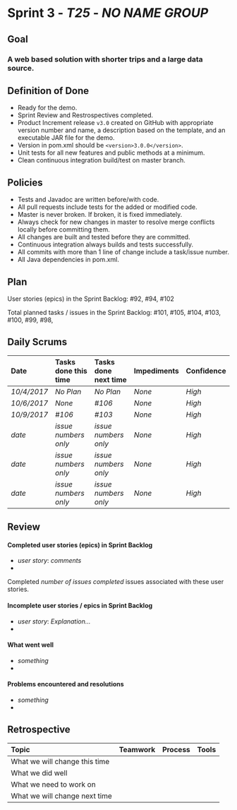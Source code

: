 # Sprint 3 - *T25* - *NO NAME GROUP*

## Goal

### A web based solution with shorter trips and a large data source.

## Definition of Done

* Ready for the demo.
* Sprint Review and Restrospectives completed.
* Product Increment release `v3.0` created on GitHub with appropriate version number and name, a description based on the template, and an executable JAR file for the demo.
* Version in pom.xml should be `<version>3.0.0</version>`.
* Unit tests for all new features and public methods at a minimum.
* Clean continuous integration build/test on master branch.

## Policies

* Tests and Javadoc are written before/with code.  
* All pull requests include tests for the added or modified code.
* Master is never broken.  If broken, it is fixed immediately.
* Always check for new changes in master to resolve merge conflicts locally before committing them.
* All changes are built and tested before they are committed.
* Continuous integration always builds and tests successfully.
* All commits with more than 1 line of change include a task/issue number.
* All Java dependencies in pom.xml.

## Plan 

User stories (epics) in the Sprint Backlog: #92, #94, #102

Total planned tasks / issues in the Sprint Backlog: #101, #105, #104, #103, #100, #99, #98, 

## Daily Scrums

Date | Tasks done this time | Tasks done next time | Impediments | Confidence
:--- | :--- | :--- | :--- | :---
*10/4/2017* | *No Plan* | *No Plan* | *None* | *High*
*10/6/2017* | *None* | *#106* | *None* | *High*
*10/9/2017* | *#106* | *#103* | *None* | *High*
*date* | *issue numbers only* | *issue numbers only* | *None* | *High*
*date* | *issue numbers only* | *issue numbers only* | *None* | *High*
*date* | *issue numbers only* | *issue numbers only* | *None* | *High*
 

## Review

#### Completed user stories (epics) in Sprint Backlog 
* *user story*:  *comments*
* 

Completed *number of issues completed* issues associated with these user stories.

#### Incomplete user stories / epics in Sprint Backlog 
* *user story*: *Explanation...*
*

#### What went well
* *something*
*

#### Problems encountered and resolutions
* *something*
*

## Retrospective

Topic | Teamwork | Process | Tools
:--- | :--- | :--- | :---
What we will change this time |  |  | 
What we did well |  |  | 
What we need to work on |  |  |
What we will change next time |  |  | 
